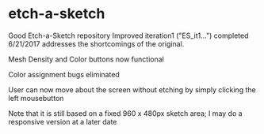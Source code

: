 # etch-a-sketch
Good Etch-a-Sketch repository
Improved iteration1 ("ES_it1...") completed 6/21/2017 addresses the shortcomings of the original.

  Mesh Density and Color buttons now functional
  
  Color assignment bugs eliminated
  
  User can now move about the screen without etching by simply clicking the left mousebutton
  
Note that it is still based on a fixed 960 x 480px sketch area; I may do a responsive version at a later date
